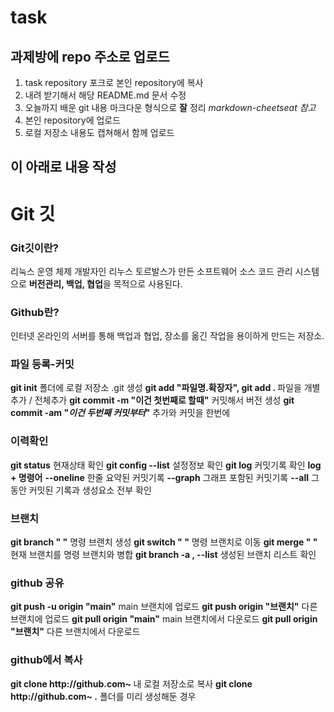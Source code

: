 # task

## 과제방에 repo 주소로 업로드

1. task repository 포크로 본인 repository에 복사
2. 내려 받기해서 해당 README.md 문서 수정
3. 오늘까지 배운 git 내용 마크다운 형식으로 __잘__ 정리
  _markdown-cheetseat 참고_
4. 본인 repository에 업로드
5. 로컬 저장소 내용도 캡쳐해서 함께 업로드

이 아래로 내용 작성
-

<h1>Git 깃</h1>
<h3>Git깃이란?</h3>
리눅스 운영 체제 개발자인 리누스 토르발스가 만든 소프트웨어 소스 코드 관리 시스템으로 <b>버전관리, 백업, 협업</b>을 목적으로 사용된다.

<h3>Github란?</h3>
인터넷 온라인의 서버를 통해 백업과 협업, 장소를 옮긴 작업을 용이하게 만드는 저장소.

<h3>파일 등록-커밋</h3>
<b>git init</b> 폴더에 로컬 저장소 .git 생성
<b>git add "파일명.확장자", git add . </b> 파일을 개별추가 / 전체추가
<b>git commit -m "이건 첫번째로 할때"</b> 커밋해서 버전 생성
<b>git commit -am "<i>이건 두번째 커밋부터</i>"</b> 추가와 커밋을 한번에

<h3>이력확인</h3>
<b>git status</b> 현재상태 확인
<b>git config --list</b> 설정정보 확인
<b>git log</b> 커밋기록 확인
<b>log + 명령어</b>
<b>--oneline</b> 한줄 요약된 커밋기록
<b>--graph</b> 그래프 포함된 커밋기록
<b>--all</b> 그동안 커밋된 기록과 생성요소 전부 확인

<h3>브랜치</h3>
<b>git branch " "</b> 명령 브랜치 생성
<b>git switch " "</b> 명령 브랜치로 이동
<b>git merge " "</b> 현재 브랜치를 명령 브랜치와 병합
<b>git branch -a , --list</b> 생성된 브랜치 리스트 확인

<h3>github 공유</h3>
<b>git push -u origin "main"</b> main 브랜치에 업로드
<b>git push origin "브랜치"</b> 다른 브랜치에 업로드
<b>git pull origin "main"</b> main 브랜치에서 다운로드
<b>git pull origin "브랜치"</b> 다른 브랜치에서 다운로드

<h3>github에서 복사</h3>
<b>git clone http://github.com~ </b> 내 로컬 저장소로 복사
<b>git clone http://github.com~ .</b> 폴더를 미리 생성해둔 경우
<b></b>






